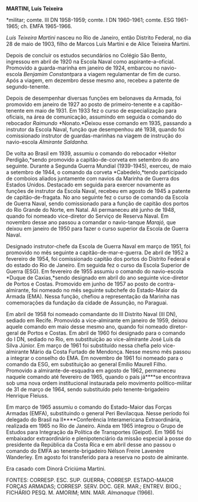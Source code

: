**MARTINI, Luís Teixeira**

\*militar; comte. III DN 1958-1959; comte. I DN 1960-1961; comte. ESG
1961-1965; ch. EMFA 1965-1966.

*Luís Teixeira Martini* nasceu no Rio de Janeiro, então Distrito
Federal, no dia 28 de maio de 1903, filho de Marcos Luís Martini e de
Alice Teixeira Martini.

Depois de concluir os estudos secundários no Colégio São Bento,
ingressou em abril de 1920 na Escola Naval como aspirante-a-oficial.
Promovido a guarda-marinha em janeiro de 1924, embarcou no navio-escola
*Benjamim* *Constant*para a viagem regulamentar de fim de curso. Após a
viagem, em dezembro desse mesmo ano, recebeu a patente de
segundo-tenente.

Depois de desempenhar diversas funções em belonaves da Armada, foi
promovido em janeiro de 1927 ao posto de primeiro-tenente e a
capitão-tenente em maio de 1931. Em 1933 fez o curso de especialização
para oficiais, na área de comunicação, assumindo em seguida o comando do
rebocador *Raimundo* *Nonato.*Deixou esse comando em 1935, passando a
instrutor da Escola Naval, função que desempenhou até 1938, quando foi
comissionado instrutor de guardas-marinhas na viagem de instrução do
navio-escola *Almirante Saldanha.*

De volta ao Brasil em 1939, assumiu o comando do rebocador *Heitor
Perdigão,*sendo promovido a capitão-de-corveta em setembro do ano
seguinte. Durante a Segunda Guerra Mundial (1939-1945), exerceu, de maio
a setembro de 1944, o comando da corveta *Cabedelo,*tendo participado de
comboios aliados juntamente com navios da Marinha de Guerra dos Estados
Unidos. Destacado em seguida para exercer novamente as funções de
instrutor da Escola Naval, recebeu em agosto de 1945 a patente de
capitão-de-fragata. No ano seguinte fez o curso de comando da Escola de
Guerra Naval, sendo comissionado para a função de capitão dos portos do
Rio Grande do Norte, em Natal. Ali permaneceu até junho de 1948, quando
foi nomeado vice-diretor do Serviço de Reserva Naval. Em novembro desse
ano passou a comandar o navio-tanque *Marajó,* que deixou em janeiro de
1950 para fazer o curso superior da Escola de Guerra Naval.

Designado instrutor-chefe da Escola de Guerra Naval em março de 1951,
foi promovido no mês seguinte a capitão-de-mar-e-guerra. De abril de
1952 a fevereiro de 1954, foi comissionado capitão dos portos do
Distrito Federal e do estado do Rio de Janeiro. Em seguida fez o curso
da Escola Superior de Guerra (ESG). Em fevereiro de 1955 assumiu o
comando do navio-escola *Duque de Caxias,*sendo designado em abril do
ano seguinte vice-diretor de Portos e Costas. Promovido em junho de 1957
ao posto de contra-almirante, foi nomeado no mês seguinte subchefe do
Estado-Maior da Armada (EMA). Nessa função, chefiou a representação da
Marinha nas comemorações da fundação da cidade de Assunção, no Paraguai.

Em abril de 1958 foi nomeado comandante do III Distrito Naval (III DN),
sediado em Recife. Promovido a vice-almirante em janeiro de 1959, deixou
aquele comando em maio desse mesmo ano, quando foi nomeado diretor-geral
de Portos e Costas. Em abril de 1960 foi designado para o comando do I
DN, sediado no Rio, em substituição ao vice-almirante José Luís da Silva
Júnior. Em março de 1961 foi substituído nessa chefia pelo
vice-almirante Mário da Costa Furtado de Mendonça. Nesse mesmo mês
passou a integrar o conselho do EMA. Em novembro de 1961 foi nomeado
para o comando da ESG, em substituição ao general Emílio Maurell Filho.
Promovido a almirante-de-esquadra em agosto de 1962, permaneceu naquele
comando até fevereiro de 1965, quando o país já****se encontrava sob uma
nova ordem institucional instaurada pelo movimento político-militar de
31 de março de 1964, sendo substituído pelo tenente-brigadeiro Henrique
Fleiuss.

Em março de 1965 assumiu o comando do Estado-Maior das Forças Armadas
(EMFA), substituindo o general Peri Bevilacqua. Nesse período foi
delegado do Brasil na II****Conferência Interamericana Extraordinária,
realizada em 1965 no Rio de Janeiro. Ainda em 1965 integrou o Grupo de
Estudos para Integração da Política de Transportes (Geipot). Em 1966 foi
embaixador extraordinário e plenipotenciário da missão especial à posse
do presidente da República da Costa Rica e em abril desse ano passou o
comando do EMFA ao tenente-brigadeiro Nélson Freire Lavenère Wanderley.
Em agosto foi transferido para a reserva no posto de almirante.

Era casado com Dinorá Criciúma Martini.

FONTES: CORRESP. ESC. SUP. GUERRA; CORRESP. ESTADO-MAIOR FORÇAS ARMADAS;
CORRESP. SERV. DOC. GER. MAR.; ENTREV. BIOG.; FICHÁRIO PESQ. M. AMORIM;
MIN. MAR. *Almanaque* (1966).

 
